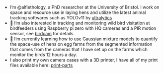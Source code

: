 - I’m @alfiethology, a PhD researcher at the University of Bristol. I work on space and resource use in laying hens and utilize the latest animal tracking softwares such as YOLOv11 by [ultralytics](https://github.com/ultralytics/ultralytics)  
- 👀 I’m also interested in tracking and monitoring wild bird visitation at birdfeeders using Raspberry pi zero with HQ cameras and a PIR motion sensor, see [birdcam](https://github.com/alfiethology/birdcam) for details. 
- 🌱 I’m currently learning how to use Gaussian mixture models to quantify the space-use of hens on egg farms from the segmented information that comes from the cameras that I have set up on the farms which monitor the birds 12 hours a day.
- I also print my own camera cases with a 3D printer, I have all of my print files available here: [print-parts](https://github.com/alfiethology/print-parts)
<!---
alfiethology/alfiethology is a ✨ special ✨ repository because its `README.md` (this file) appears on your GitHub profile.
You can click the Preview link to take a look at your changes.
--->
